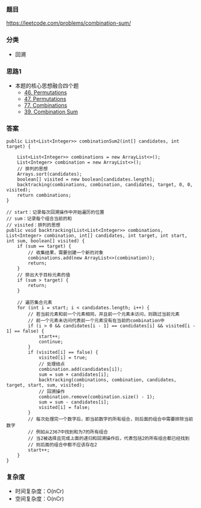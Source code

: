 ### 题目
https://leetcode.com/problems/combination-sum/

### 分类
* 回溯

### 思路1
* 本题的核心思想融合四个题
    * [46. Permutations](46.%20Permutations.md)
    * [47. Permutations](47.%20Permutations%20II.md)
    * [77. Combinations](77.%20Combinations.md)
    * [39. Combination Sum](39.%20Combination%20Sum.md)

### 答案
```
public List<List<Integer>> combinationSum2(int[] candidates, int target) {

    List<List<Integer>> combinations = new ArrayList<>();
    List<Integer> combination = new ArrayList<>();
    // 排列的思想
    Arrays.sort(candidates);
    boolean[] visited = new boolean[candidates.length];
    backtracking(combinations, combination, candidates, target, 0, 0, visited);
    return combinations;
}

// start：记录每次回溯操作中开始遍历的位置
// sum：记录每个组合当前的和
// visited：排列的思想
public void backtracking(List<List<Integer>> combinations, List<Integer> combination, int[] candidates, int target, int start, int sum, boolean[] visited) {
    if (sum == target) {
        // 收集结果，需要创建一个新的对象
        combinations.add(new ArrayList<>(combination));
        return;
    }
    // 排出大于目标元素的值
    if (sum > target) {
        return;
    }

    // 遍历集合元素
    for (int i = start; i < candidates.length; i++) {
        // 若当前元素和前一个元素相同，并且前一个元素未访问，则跳过当前元素
        // 前一个元素未访问代表前一个元素没有在当前的combination中
        if (i > 0 && candidates[i - 1] == candidates[i] && visited[i - 1] == false) {
            start++;
            continue;
        }
        if (visited[i] == false) {
            visited[i] = true;
            // 处理结点
            combination.add(candidates[i]);
            sum = sum + candidates[i];
            backtracking(combinations, combination, candidates, target, start, sum, visited);
            // 回溯操作
            combination.remove(combination.size() - 1);
            sum = sum - candidates[i];
            visited[i] = false;
        }
        // 每次处理完一个数字后，即当前数字的所有组合，则后面的组合中需要排除当前数字
        // 例如从2367中找到和为7的所有组合
        // 当2被选择且完成上面的递归和回溯操作后，代表包括2的所有组合都已经找到
        // 则后面的组合中都不应该存在2
        start++;
    }
}
```

### 复杂度
* 时间复杂度：O(nCr)
* 空间复杂度：O(nCr)
